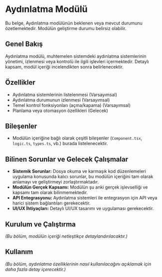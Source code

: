 # Aydınlatma Modülü

Bu belge, Aydınlatma modülünün beklenen veya mevcut durumunu özetlemektedir. Modülün geliştirme durumu belirsiz olabilir.

## Genel Bakış

Aydınlatma modülü, muhtemelen sistemdeki aydınlatma sistemlerinin yönetimi, izlenmesi veya kontrolü ile ilgili işlevleri içermektedir. Detaylı kapsam, modül içeriği incelendikten sonra belirlenecektir.

## Özellikler

- Aydınlatma sistemlerinin listelenmesi (Varsayımsal)
- Aydınlatma durumunun izlenmesi (Varsayımsal)
- Temel kontrol fonksiyonları (açma/kapama) (Varsayımsal)
- Planlama veya otomasyon özellikleri (Gelecek)

## Bileşenler

- Modülün içeriğine bağlı olarak çeşitli bileşenler (`Component.tsx`, `logic.ts`, `types.ts`, vb.) burada listelenecektir.

## Bilinen Sorunlar ve Gelecek Çalışmalar

- **Sistemik Sorunlar:** Dosya okuma ve karmaşık kod düzenlemeleri uygulama konusunda kalıcı sorunlar, bu modülün içeriğini tam olarak anlamayı ve geliştirmeyi zorlaştırmaktadır.
- **Modülün Gerçek Kapsamı:** Modülün şu anki gerçek işlevselliği ve kapsamı tam olarak bilinmemektedir.
- **API Entegrasyonu:** Aydınlatma sistemleri ile entegrasyon için API veya harici sistem bağlantıları gerekecektir.
- **UI/UX İhtiyaçları:** Detaylı UI/UX tasarımı ve uygulaması gerekecektir.

## Kurulum ve Çalıştırma

_(Bu bölüm, modülün içeriği netleştikçe detaylandırılacaktır.)_

## Kullanım

_(Bu bölüm, aydınlatma özelliklerinin nasıl kullanılacağını açıklamak için daha fazla detay içerecektir.)_ 